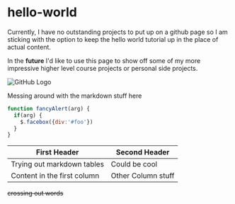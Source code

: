 # hello-world
Currently, I have no outstanding projects to put up on a github page so I am sticking with the option to keep the hello world 
tutorial up in the place of actual content. 

In the **future** I'd like to use this page to show off some of my more impressive higher level course projects or personal side projects. 

![GitHub Logo](/images/logo.png)

Messing around with the markdown stuff here

```javascript
function fancyAlert(arg) {
  if(arg) {
    $.facebox({div:'#foo'})
  }
}
```
First Header | Second Header
------------ | -------------
Trying out markdown tables | Could be cool
Content in the first column | Other Column stuff

~~crossing out words~~
